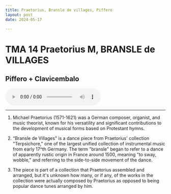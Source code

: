 ```yaml
---
title: Praetorius, Bransle de villages, Piffero
layout: post
date: 2024-05-17

---
```


# TMA 14 Praetorius M, BRANSLE de VILLAGES


Piffero + Clavicembalo    
---   

 <audio controls>
  <source src="/assets/recs/Bransle_de_Garage.mp3" type="audio/mpeg">
Your browser does not support the audio element.
</audio>

---   


1. Michael Praetorius (1571-1621) was a German composer, organist, and music theorist, known for his versatility and significant contributions to the development of musical forms based on Protestant hymns. 

2. “Bransle de Villages" is a dance piece from Praetorius' collection "Terpsichore," one of the largest unified collection of instrumental music from early 17^th Germany. The term "bransle" began to refer to a dance of apparently rustic origin in France around 1500, meaning "to sway, wobble," and referring to the side-to-side movement of the dance.

3. The piece is part of a collection that Praetorius assembled and arranged, but it's unknown how many, or if any, of the works in the collection were actually composed by Praetorius as opposed to being popular dance tunes arranged by him.


